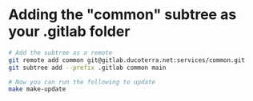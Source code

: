 # Adding the "common" subtree as your .gitlab folder

```bash
# Add the subtree as a remote
git remote add common git@gitlab.ducoterra.net:services/common.git
git subtree add --prefix .gitlab common main

# Now you can run the following to update
make make-update
```
